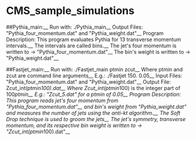 # CMS_sample_simulations

##Pythia_main:__
Run with: ./Pythia_main__
Output Files: "Pythia_four_momentum.dat" and "Pythia_weight.dat"__
Program Description: This program evaluates Pythia for 13 transverse momentum intervals.__
The intervals are called bins.__
The jet's four momentum is written to -> "Pythia_four_momentum.dat"__
The bin's weight is written to -> "Pythia_weight.dat"__

##Fastjet_main:__
Run with: ./Fastjet_main ptmin zcut__
Where ptmin and zcut are command line arguments__
E.g.: ./Fastjet 150. 0.05__
Input Files: "Pythia_four_momentum.dat" and "Pythia_weight.dat"__
Output File: Zcut_int(ptmin*100).dat__
Where Zcut_int(ptmin*100) is the integer part of 100*ptmin__
E.g.: "Zcut_5.dat" for a ptmin of 0.05__
Program Description: This program reads jet's four momentum from "Pythia_four_momentum.dat"__
and bin's weight from "Pythia_weight.dat" and measures the number of jets using the anti-kt algorithm.__
The Soft Drop technique is used to groom the jets__
The jet's symmetry, transverse momentum, and its respective bin weight is written to -> "Zcut_int(ptmin*100).dat"__
